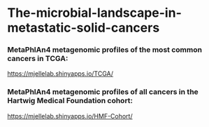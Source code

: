# The-microbial-landscape-in-metastatic-solid-cancers

### MetaPhlAn4 metagenomic profiles of the most common cancers in TCGA:
https://mjellelab.shinyapps.io/TCGA/

### MetaPhlAn4 metagenomic profiles of all cancers in the Hartwig Medical Foundation cohort:
https://mjellelab.shinyapps.io/HMF-Cohort/
